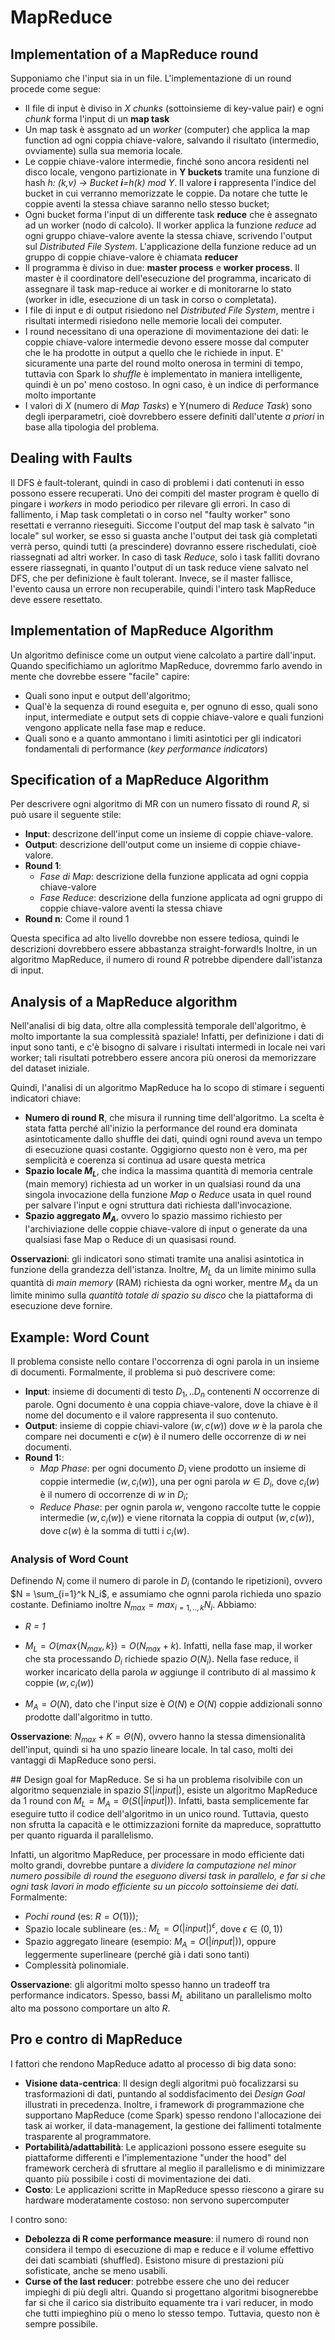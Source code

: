 # MapReduce

## Implementation of a MapReduce round

Supponiamo che l'input sia in un file. L'implementazione di un round procede come segue:

- Il file di input è diviso in _X chunks_ (sottoinsieme di key-value pair) e ogni _chunk_ forma l'input di un **map task**
- Un map task è assgnato ad un _worker_ (computer) che applica la map function ad ogni coppia chiave-valore, salvando il risultato (intermedio, ovviamente) sulla sua memoria locale.
- Le coppie chiave-valore intermedie, finché sono ancora residenti nel disco locale, vengono partizionate in **Y buckets** tramite una funzione di hash _h: (k,v) -> Bucket **i**=h(k) mod Y_. Il valore **i** rappresenta l'indice del bucket in cui verranno memorizzate le coppie. Da notare che tutte le coppie aventi la stessa chiave saranno nello stesso bucket;
- Ogni bucket forma l'input di un differente task **reduce** che è assegnato ad un worker (nodo di calcolo).
  Il worker applica la funzione _reduce_ ad ogni gruppo chiave-valore avente la stessa chiave, scrivendo l'output sul _Distributed File System_. L'applicazione della funzione reduce ad un gruppo di coppie chiave-valore è chiamata **reducer**
- Il programma è diviso in due: **master process** e **worker process**. Il master è il coordinatore dell'esecuzione del programma, incaricato di assegnare il task map-reduce ai worker e di monitorarne lo stato (worker in idle, esecuzione di un task in corso o completata).
- I file di input e di output risiedono nel _Distributed File System_, mentre i risultati intermedi risiedono nelle memorie locali dei computer.
- I round necessitano di una operazione di movimentazione dei dati: le coppie chiave-valore intermedie devono essere mosse dal computer che le ha prodotte in output a quello che le richiede in input. E' sicuramente una parte del round molto onerosa in termini di tempo, tuttavia con Spark lo _shuffle_ è implementato in maniera intelligente, quindi è un po' meno costoso. In ogni caso, è un indice di performance molto importante
- I valori di _X_ (numero di _Map Tasks_) e Y(numero di _Reduce Task_) sono degli iperparametri, cioè dovrebbero essere definiti dall'utente _a priori_ in base alla tipologia del problema.

## Dealing with Faults

Il DFS è fault-tolerant, quindi in caso di problemi i dati contenuti in esso possono essere recuperati. Uno dei compiti del master program è quello di pingare i _workers_ in modo periodico per rilevare gli errori. In caso di fallimento, i Map task completati o in corso nel "faulty worker" sono resettati e verranno rieseguiti. Siccome l'output del map task è salvato "in locale" sul worker, se esso si guasta anche l'output dei task già completati verrà perso, quindi tutti (a prescindere) dovranno essere rischedulati, cioè riassegnati ad altri worker.
In caso di task _Reduce_, solo i task falliti dovrano essere riassegnati, in quanto l'output di un task reduce viene salvato nel DFS, che per definizione è fault tolerant.
Invece, se il master fallisce, l'evento causa un errore non recuperabile, quindi l'intero task MapReduce deve essere resettato.

## Implementation of MapReduce Algorithm

Un algoritmo definisce come un output viene calcolato a partire dall'input. Quando specifichiamo un agloritmo MapReduce, dovremmo farlo avendo in mente che dovrebbe essere "facile" capire:

- Quali sono input e output dell'algoritmo;
- Qual'è la sequenza di round eseguita e, per ognuno di esso, quali sono input, intermediate e output sets di coppie chiave-valore e quali funzioni vengono applicate nella fase map e reduce.
- Quali sono e a quanto ammontano i limiti asintotici per gli indicatori fondamentali di performance (_key performance indicators_)

## Specification of a MapReduce Algorithm

Per descrivere ogni algoritmo di MR con un numero fissato di round _R_, si può usare il seguente stile:

- **Input**: descrizone dell'input come un insieme di coppie chiave-valore.
- **Output**: descrizione dell'output come un insieme di coppie chiave-valore.
- **Round 1**:
  - _Fase di Map_: descrizione della funzione applicata ad ogni coppia chiave-valore
  - _Fase Reduce_: descrizione della funzione applicata ad ogni gruppo di coppie chiave-valore aventi la stessa chiave
- **Round n**: Come il round 1

Questa specifica ad alto livello dovrebbe non essere tediosa, quindi le descrizioni dovrebbero essere abbastanza straight-forward!s
Inoltre, in un algoritmo MapReduce, il numero di round _R_ potrebbe dipendere dall'istanza di input.

## Analysis of a MapReduce algorithm

Nell'analisi di big data, oltre alla complessità temporale dell'algoritmo, è molto importante la sua complessità spaziale! Infatti, per definizione i dati di input sono tanti, e c'è bisogno di salvare i risultati intermedi in locale nei vari worker; tali risultati potrebbero essere ancora più onerosi da memorizzare del dataset iniziale.

Quindi, l'analisi di un algoritmo MapReduce ha lo scopo di stimare i seguenti indicatori chiave:

- **Numero di round R**, che misura il running time dell'algoritmo. La scelta è stata fatta perché all'inizio la performance del round era dominata asintoticamente dallo shuffle dei dati, quindi ogni round aveva un tempo di esecuzione quasi costante. Oggigiorno questo non è vero, ma per semplicità e coerenza si continua ad usare questa metrica
- **Spazio locale $M_L$**, che indica la massima quantità di memoria centrale (main memory) richiesta ad un worker in un qualsiasi round da una singola invocazione della funzione _Map_ o _Reduce_ usata in quel round per salvare l'input e ogni struttura dati richiesta dall'invocazione.
- **Spazio aggregato $M_A$**, ovvero lo spazio massimo richiesto per l'archiviazione delle coppie chiave-valore di input o generate da una qualsiasi fase Map o Reduce di un quasisasi round.

**Osservazioni**: gli indicatori sono stimati tramite una analisi asintotica in funzione della grandezza dell'istanza. Inoltre, $M_L$ da un limite minimo sulla quantità di _main memory_ (RAM) richiesta da ogni worker, mentre $M_A$ da un limite minimo sulla _quantità totale di spazio su disco_ che la piattaforma di esecuzione deve fornire.

## Example: Word Count

Il problema consiste nello contare l'occorrenza di ogni parola in un insieme di documenti. Formalmente, il problema si può descrivere come:

- **Input**: insieme di documenti di testo $D_1,..D_n$ contenenti _N_ occorrenze di parole. Ogni documento è una coppia chiave-valore, dove la chiave è il nome del documento e il valore rappresenta il suo contenuto.
- **Output**: insieme di coppie chiavi-valore $(w, c(w))$ dove $w$ è la parola che compare nei documenti e $c(w)$ è il numero delle occorrenze di $w$ nei documenti.
- **Round 1:**:
  - _Map Phase_: per ogni documento $D_i$ viene prodotto un insieme di coppie intermedie $(w, c_i(w))$, una per ogni parola $w \in D_i$, dove $c_i(w)$ è il numero di occorrenze di $w$ in $D_i$;
  - _Reduce Phase_: per ognin parola _w_, vengono raccolte tutte le coppie intermedie $(w, c_i(w))$ e viene ritornata la coppia di output $(w, c(w))$, dove $c(w)$ è la somma di tutti i $c_i(w)$.

### Analysis of Word Count

Definendo $N_i$ come il numero di parole in $D_i$ (contando le ripetizioni), ovvero $N = \sum_{i=1}^k N_i$, e assumiamo che ognni parola richieda uno spazio costante. Definiamo inoltre $N_{max} = max_{i=1,..,k}N_i$. Abbiamo:

- _R = 1_
- $M_L = O(max\{N_{max}, k\}) = O(N_{max}+k)$. Infatti, nella fase map, il worker che sta processando $D_i$ richiede spazio $O(N_i)$. Nella fase reduce, il worker incaricato della parola $w$ aggiunge il contributo di al massimo $k$ coppie $(w, c_i(w))$

- $M_A = O(N)$, dato che l'input size è $O(N)$ e $O(N)$ coppie addizionali sonno prodotte dall'algoritmo in tutto.

**Osservazione**: $N_{max} + K = \Theta(N)$, ovvero hanno la stessa dimensionalità dell'input, quindi si ha uno spazio lineare locale. In tal caso, molti dei vantaggi di MapReduce sono persi.

## Design goal for MapReduce.
Se si ha un problema risolvibile con un algoritmo sequenziale in spazio $S(|input|)$, esiste un algoritmo MapReduce da 1 round con $M_L = M_A = \Theta(S(|input|))$. Infatti, basta semplicemente far eseguire tutto il codice dell'algoritmo in un unico round. Tuttavia, questo non sfrutta la capacità e le ottimizzazioni fornite da mapreduce, soprattutto per quanto riguarda il parallelismo.

Infatti, un algoritmo MapReduce, per processare in modo efficiente dati molto grandi, dovrebbe puntare a _dividere la computazione nel minor numero possibile di round the eseguono diversi task in parallelo, e far si che ogni task lavori in modo efficiente su un piccolo sottoinsieme dei dati._
Formalmente:

- _Pochi round_ (es: $R = O(1))$);
- Spazio locale sublineare (es.: $M_L = O(|input|)^\epsilon$, dove $\epsilon \in (0,1)$)
- Spazio aggregato lineare (esempio: $M_A = O(|input|)$), oppure leggermente superlineare (perché già i dati sono tanti)
- Complessità polinomiale.

**Osservazione**: gli algoritmi molto spesso hanno un tradeoff tra performance indicators. Spesso, bassi $M_L$ abilitano un parallelismo molto alto ma possono comportare un alto $R$.

## Pro e contro di MapReduce

I fattori che rendono MapReduce adatto al processo di big data sono:

- **Visione data-centrica**: Il design degli algoritmi può focalizzarsi su trasformazioni di dati, puntando al soddisfacimento dei _Design Goal_ illustrati in precedenza. Inoltre, i framework di programmazione che supportano MapReduce (come Spark) spesso rendono l'allocazione dei task ai worker, il data-management, la gestione dei fallimenti totalmente trasparente al programmatore.
- **Portabilità/adattabilità**: Le applicazioni possono essere eseguite su piattaforme differenti e l'implementazione "under the hood" del framework cercherà di sfruttare al meglio il parallelismo e di minimizzare quanto più possibile i costi di movimentazione dei dati.
- **Costo**: Le applicazioni scritte in MapReduce spesso riescono a girare su hardware moderatamente costoso: non servono supercomputer

I contro sono:

- **Debolezza di R come performance measure**: il numero di round non considera il tempo di esecuzione di map e reduce e il volume effettivo dei dati scambiati (shuffled). Esistono misure di prestazioni più sofisticate, anche se meno usabili.
- **Curse of the last reducer**: potrebbe essere che uno dei reducer impieghi di più degli altri. Quando si progettano algoritmi bisognerebbe far si che il carico sia distribuito equamente tra i vari reducer, in modo che tutti impieghino più o meno lo stesso tempo. Tuttavia, questo non è sempre possibile.

